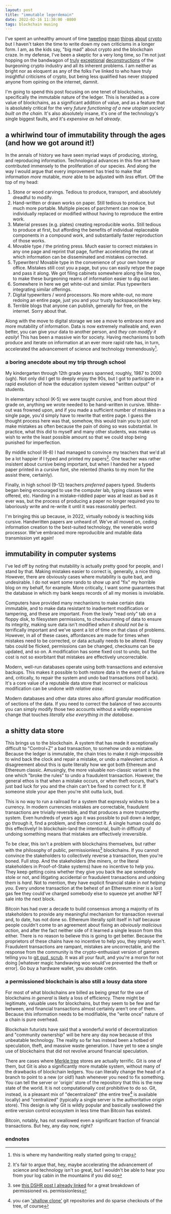 ```yaml
---
layout: post
title: "immutable legerdemain"
date: 2022-02-16 11:30:00 -0800
tags: blockchain musing
---
```


I've spent an unhealthy amount of time [tweeting](https://twitter.com/doubleyewdee/status/1493357937405743106) [mean](https://twitter.com/doubleyewdee/status/1489792844395008003) [things](https://twitter.com/doubleyewdee/status/1489066710736859138) [about](https://twitter.com/doubleyewdee/status/1488736235975626753) [crypto](https://twitter.com/doubleyewdee/status/1485762177738760195) but I haven't taken the time to write down my own criticisms in a longer form. I am, as the kids say, "big mad" about crypto and the blockchain craze. In my defense, I've been a skeptic for a very long time, so I'm not just hopping on the bandwagon of [truly](https://threadreaderapp.com/thread/1445795667826208770.html) [exceptional](https://www.youtube.com/watch?v=YQ_xWvX1n9g&t=16s) [deconstructions](https://blog.dshr.org/2022/02/ee380-talk.html) of the burgeoning crypto industry and all its inherent problems. I am neither as bright nor as eloquent as any of the folks I've linked to who have truly insightful criticisms of crypto, but being less qualified has never stopped anyone from opining on the internet, damnit.

I'm going to spend this post focusing on one tenet of blockchains, specifically the immutable nature of the ledger. This is heralded as a core value of blockchains, as a significant addition of value, and as a feature that is absolutely critical for the very *future functioning of a new utopian society built on the chain*. It's also absolutely insane, it's one of the technology's single biggest faults, and it's *expensive as hell already*.

## a whirlwind tour of immutability through the ages (and how we got around it!)

In the annals of history we have seen myriad ways of producing, storing, and reproducing information. Technological advances in this fine art have contributed immensely to the proliferation of our species. And along the way I would argue that every improvement has tried to make that information *more* mutable, *more* able to be adjusted with *less* effort. Off the top of my head:

1. Stone or wood carvings. Tedious to produce, transport, and absolutely dreadful to modify.
2. Hand-written or drawn works on paper. Still tedious to produce, but much more portable. Multiple pieces of parchment can now be individually replaced or modified without having to reproduce the entire work.
3. Material presses (e.g. plates) creating reproducible works. Still tedious to produce at first, but affording the benefits of individual replaceable components in a compound work, and substantially faster reproduction of those works.
4. Movable type / the printing press. Much easier to correct mistakes in any one page and reprint that page, further accelerating the rate at which information can be disseminated and mistakes corrected.
5. Typewriters! Movable type in the convenience of your own home or office. Mistakes still cost you a page, but you can easily retype the page and pass it along. We got filing cabinets somewhere along the line too, to make these burgeoning reams of information easier to dig out later.
6. Somewhere in here we get white-out and similar. Plus typewriters integrating similar offerings.
7. Digital typewriters / word processors. No more white-out, no more redoing an entire page, just you and your trusty backspace/delete key.
8. Terrible blogs that anyone can publish, generally for free, on the internet. Sorry about that.

Along with the move to digital storage we see a move to embrace more and more mutability of information. Data is now extremely malleable and, even better, you can give your data to another person, and *they can modify it easily*! This has been a massive win for society. Having mechanisms to both produce and iterate on information at an ever more rapid rate has, in turn, accelerated the advancement of science and technology tremendously[^2].

### a boring anecdote about my trip through school

My kindergarten through 12th grade years spanned, roughly, 1987 to 2000 (ugh). Not only did I get to deeply enjoy the 90s, but I got to participate in a rapid evolution of how the education system viewed "written output" of students.

In elementary school (K-5) we were taught cursive, and from about third grade on, anything we wrote needed to be hand-written in cursive. White-out was frowned upon, and if you made a sufficient number of mistakes in a single page, you'd simply have to rewrite that entire page. I guess the thought process here was that, somehow, this would train you to just not make mistakes as often because the pain of doing so was substantial. In practice, what this did to myself and many other students, was make us wish to write the least possible amount so that we could stop being punished for imperfection.

By middle school (6-8) I had managed to convince my teachers that we'd all be a lot happier if I typed and printed my papers[^1]. One teacher was rather insistent about cursive being important, but when I handed her a typed paper printed in a cursive font, she relented (thanks to my mom for the assist there, certainly).

Finally, in high school (9-12) teachers *preferred* papers typed. Students began being encouraged to use the computer lab, typing classes were offered, etc. Handing in a mistake-riddled paper was at least as bad as it ever was, but the process of producing a paper no longer required you to laboriously write and re-write it until it was reasonably perfect.

I'm bringing this up because, in 2022, virtually nobody is teaching kids cursive. Handwritten papers are unheard of. We've all moved on, ceding information creation to the best-suited technology, the venerable word processor. We've embraced more reproducible and mutable data transmission yet again!

## immutability in computer systems

I've led off by noting that mutability is actually pretty good for people, and I stand by that. Making mistakes easier to correct is, generally, a nice thing. However, there are obviously cases where mutability is quite bad, and undesirable. I do not want some rando to show up and "fix" my horrible blog on my behalf, for example. More critically, I want some guarantees that the database in which my bank keeps records of all my monies is inviolable.

Computers have provided many mechanisms to make certain data immutable, and to make data resistant to inadvertent modification or tampering, and these are important. From the lowly "read only" tab on a floppy disk, to filesystem permissions, to checksumming of data to ensure its integrity, making sure data isn't modified *when it should not be* is terrifically important and we've spent a lot of time on that class of problems. However, in all of these cases, affordances are made for times when mistakes need to be corrected, or data actually needs to be altered. Floppy tabs could be flicked, permissions can be changed, checksums can be updated, and so on. A modification has some fixed cost to undo, but the cost is not so exorbitant that mistakes are effectively uncorrectable.

Modern, well-run databases operate using both transactions and extensive backups. This makes it possible to both restore data in the event of a failure and, critically, to repair the system and undo bad transactions (roll back). It's a core value of a reputable data store that incorrect or malicious modification can be undone *with relative ease*.

Modern databases and other data stores also afford granular modification of sections of the data. If you need to correct the balance of two accounts you can simply modify those two accounts without a wildly expensive change that touches *literally else everything in the database*.

## a shitty data store

This brings us to the blockchain. A system that has made it exceptionally difficult to "Control+Z" a bad transaction, to somehow undo a mistake. Because the ledger is immutable, the chain tries to make it nigh-impossible to wind back the clock and repair a mistake, or undo a malevolent action. A disagreement about this is quite literally how we got both Ethereum and Ethereum classic. Amusingly, the more valuable non-classic variant is the one which "broke the rules" to undo a fraudulent transaction. However, the general ethos is that when a mistake occurs, or when theft occurs, that's just bad luck for you and the chain can't be fixed to correct for it. If someone stole your ape then you're shit outta luck, bud.

This is no way to run a railroad for a system that expressly wishes to be a currency. In modern currencies mistakes are correctable, fraudulent transactions are trivially reversible, and that produces a more trustworthy system. Even hundreds of years ago it was possible to pull down a ledger, go through it, find a problem, and then correct it. A single human could do this effectively! In blockchain-land the intentional, built-in difficulty of undoing something means that mistakes are effectively irreversible.

To be clear, this isn't a problem with blockchains themselves, but rather with the philosophy of public, permissionless[^3] blockchains. If you cannot convince the stakeholders to collectively reverse a transaction, then you're boned. Full stop. And the stakeholders (the miners, or the literal stakeholders in Proof-of-Stake systems) have no incentive to help you. They keep getting coins whether they give you back the ape somebody stole or not, and litigating accidental or fraudulent transactions and undoing them is *hard*. Not to mention, they have explicit financial stake in *not helping you*. Every undone transaction at the behest of an Ethereum miner is a lost gas fee they could've charged somebody else to squeeze yet another NFT sale into the next block.

Bitcoin has had over a decade to build consensus among a majority of its stakeholders to provide any meaningful mechanism for transaction reversal and, to date, has not done so. Ethereum literally split itself in half because people couldn't come to an agreement about fixing an *obviously malicious action*, and after the fact neither side of it learned a single lesson from this either. There is no reason to believe this is going to get better. Because the proprietors of these chains have no incentive to help you, they simply won't. Fraudulent transactions are rampant, mistakes are uncorrectable, and the response from the community is the crypto-enthusiast version of gamers telling you to [git gud, scrub](https://knowyourmeme.com/memes/git-gud). It was all your fault, and you're a moron for not doing [whatever magic handwaving woo would've prevented the theft or error]. Go buy a hardware wallet, you absolute cretin.

### a permissioned blockchain is also still a lousy data store

For most of what blockchains are billed as being great for the use of blockchains *in general* is likely a loss of efficiency. There might be legitimate, valuable uses for blockchains, but they seem to be few and far between, and financial transactions almost certainly aren't one of them. Because this information needs to be modifiable, the "write once" nature of a chain is pure overhead.

Blockchain futurists have said that a wonderful world of decentralization and "community ownership" will be here any day now because of this unbeatable technology. The reality so far has instead been a hotbed of speculation, theft, and massive waste generation. I have yet to see a single use of blockchains that did not revolve around financial speculation.

There are cases where [Merkle tree](https://en.wikipedia.org/wiki/Merkle_tree) stores are actually terrific. Git is one of them, but Git is also a significantly more mutable system, without many of the drawbacks of blockchain ledgers. You can literally change the head of a branch to point to a new (or old!) hash whenever you need to fix something. You can tell the server or 'origin' store of the repository that this is the new state of the world. It is not computationally cost prohibitive to do so. Git, instead, is a pleasant mix of "decentralized" (the entire tree[^4] is available locally) and "centralized" (typically a single server is the authoritative origin store). This design is why Git is wildly popular and basically swallowed the entire version control ecosystem in less time than Bitcoin has existed.

Bitcoin, notably, has not swallowed even a significant fraction of financial transactions. But hey, any day now, right?

### endnotes
[^1]: It's fair to argue that, hey, maybe accelerating the advancement of science and technology isn't so great, but I wouldn't be able to hear you from your log cabin in the mountains if you did so
[^2]: this is where my handwriting really started going to crap
[^3]: see [this DSHR post I already linked](https://blog.dshr.org/2022/02/ee380-talk.html) for a great breakdown of permissioned vs. permissionless
[^4]: you can ['shallow clone'](https://www.git-scm.com/docs/git-clone#Documentation/git-clone.txt---depthltdepthgt) git repositories and do sparse checkouts of the tree, of course